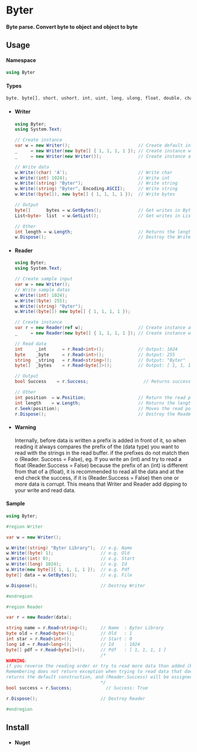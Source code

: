 # Byter
#### Byte parse. Convert byte to object and object to byte

## Usage

#### Namespace
```csharp
using Byter
```
#### Types
```css
byte, byte[], short, ushort, int, uint, long, ulong, float, double, char, string
```

- #### Writer
  ```csharp
  using Byter;
  using System.Text;
  
  // Create instance
  var w = new Writer();                          // Create default instance
  _     = new Writer(new byte[] { 1, 1, 1, 1 }); // Create instance with default data
  _     = new Writer(new Writer());              // Create instance and copy from existing Writer
  
  // Write data
  w.Write((char) 'A');                           // Write char
  w.Write((int) 1024);                           // Write int 
  w.Write((string) "Byter");                     // Write string
  w.Write((string) "Byter", Encoding.ASCII);     // Write string
  w.Write((byte[]), new byte[] { 1, 1, 1, 1 });  // Write bytes
  
  // Output
  byte[]      bytes = w.GetBytes();              // Get writes in Byte[]
  List<byte>  list  = w.GetList();               // Get writes in List<byte>
  
  // Other
  int length = w.Length;                         // Returns the length of bytes written
  w.Dispose();                                   // Destroy the Writer object
  ```

- #### Reader
  ```csharp
  using Byter;
  using System.Text;
  
  // Create sample input
  var w = new Writer();
  // Write sample datas
  w.Write((int) 1024);
  w.Write((byte) 255);
  w.Write((string) "Byter");
  w.Write((byte[]) new byte[] { 1, 1, 1, 1 }); 
  
  // Create instance      
  var r = new Reader(ref w);                     // Create instance and copy buffer from existing Writer
  _     = new Reader(new byte[] { 1, 1, 1, 1 }); // Create instance with bytes (byte[])
  
  // Read data
  int     _int      = r.Read<int>();             // Output: 1024
  byte    _byte     = r.Read<int>();             // Output: 255
  string  _string   = r.Read<string>();          // Output: "Byter"
  byte[]  _bytes    = r.Read<byte[]>();          // Output: [ 1, 1, 1, 1 ]
  
  // Output
  bool Success    = r.Success;                     // Returns success if there was no error retrieving the data
  
  // Other
  int position  = w.Position;                    // Return the read pointer position 
  int length    = w.Length;                      // Returns the length of buffer
  r.Seek(position);                              // Moves the read pointer to any existing index
  r.Dispose();                                   // Destroy the Reader object
  ```

- #### Warning
  Internally, before data is written a prefix is added in front of it, so when reading it always compares the prefix of the (data type) you want to read with the strings in the read buffer. if the prefixes do not match then o (Reader. Success = False), eg. If you write an (int) and try to read a float (Reader.Success = False) because the prefix of an (int) is different from that of a (float), it is recommended to read all the data and at the end check the success, if it is (Reader.Success = False) then one or more data is corrupt. This means that Writer and Reader add dipping to your write and read data.

#### Sample
```csharp
using Byter;

#region Writer

var w = new Writer();

w.Write((string) "Byter Library");  // e.g. Name
w.Write((byte) 1);                  // e.g. Old
w.Write((int) 0);                   // e.g. Start
w.Write((long) 1024);               // e.g. Id
w.Write(new byte[]{ 1, 1, 1, 1 });  // e.g. Pdf
byte[] data = w.GetBytes();         // e.g. File

w.Dispose();                        // Destroy Writer

#endregion

#region Reader

var r = new Reader(data);

string name = r.Read<string>();     // Name  : Byter Library
byte old = r.Read<byte>();          // Old   : 1
int star = r.Read<int>();           // Start : 0
long id = r.Read<long>();           // Id    : 1024
byte[] pdf = r.Read<byte[]>();      // Pdf   : [ 1, 1, 1, 1 ]
                                    /*
WARNING: 
if you reverse the reading order or try to read more data than added (Reader.Succes = False),
Remembering does not return exception when trying to read data that does not exist it just
returns the default construction, and (Reader.Success) will be assigned (False)
                                    */
bool success = r.Success;             // Success: True

r.Dispose();                        // Destroy Reader

#endregion
```

## Install

- #### Nuget
  ```csharp
  ```
